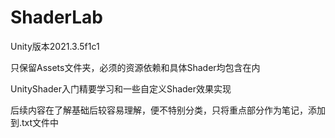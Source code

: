 # ShaderLab
Unity版本2021.3.5f1c1  

只保留Assets文件夹，必须的资源依赖和具体Shader均包含在内  

UnityShader入门精要学习和一些自定义Shader效果实现

后续内容在了解基础后较容易理解，便不特别分类，只将重点部分作为笔记，添加到.txt文件中
